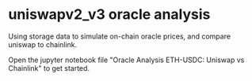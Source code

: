 # uniswapv2_v3 oracle analysis
 Using storage data to simulate on-chain oracle prices, and compare uniswap to chainlink.

Open the jupyter notebook file "Oracle Analysis ETH-USDC: Uniswap vs Chainlink" to get started.